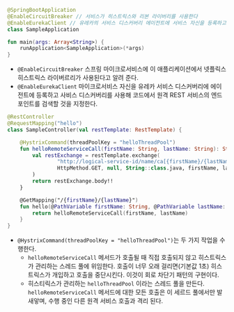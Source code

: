 

```kotlin
@SpringBootApplication
@EnableCircuitBreaker // 서비스가 히스트릭스와 리본 라이버리를 사용한다
@EnableEurekaClient // 유레카의 서비스 디스커버리 에이전트에 서비스 자신을 등록하고 서비스 디스커버리를 사용해 원격 서비스의 위츠를 검색 하도록 지정한다
class SampleApplication

fun main(args: Array<String>) {
    runApplication<SampleApplication>(*args)
}
```
* `@EnableCircuitBreaker` 스프링 마이크로서비스에 이 애플리케이션에서 넷플릭스 히스트릭스 라이버르리가 사용된다고 알려 준다.
* `@EnableEurekaClient` 마이크로서비스 자신을 유레카 서비스 디스커버리에 에이전트에 등록하고 사비스 디스커버리를 사용해 코드에서 원격 REST 서비스의 엔드포인트를 검색할 것을 지정한다.

```kotlin
@RestController
@RequestMapping("hello")
class SampleController(val restTemplate: RestTemplate) {

    @HystrixCommand(threadPoolKey = "helloThreadPool")
    fun helloRemoteServiceCall(firstName: String, lastName: String): String {
        val restExchange = restTemplate.exchange(
                "http://logical-service-id/name/ca[{firstName}/{lastName}]",
                HttpMethod.GET, null, String::class.java, firstName, lastName
        )
        return restExchange.body!!
    }

    @GetMapping("/{firstName}/{lastName}")
    fun hello(@PathVariable firstName: String, @PathVariable lastName: String): String {
        return helloRemoteServiceCall(firstName, lastName)
    }
}
```
* `@HystrixCommand(threadPoolKey = "helloThreadPool")`는 두 가지 작업을 수행한다.
  * `helloRemoteServiceCall` 메서드가 호출될 때 직접 호출되지 않고 히스트릭스가 관리하는 스레드 풀에 위임한다. 호출이 너무 오래 걸리면(기본값 1초) 히스트릭스가 개입하고 호출을 중단시킨다. 이것이 회로 차단기 패턴의 구현이다.
  * 히스티릭스가 관리하는 `helloThreadPool` 이라는 스레드 풀을 만든다. `helloRemoteServiceCall` 메서드에 대한 모든 호출은 이 세르드 풀에서만 발새앟며, 수행 중인 다른 원격 서비스 호출과 격리 된다.